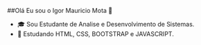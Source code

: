 ##Olá Eu sou o Igor Mauricio Mota 👋

- 🎓 Sou Estudante de Analise e Desenvolvimento de Sistemas.
- 📜 Estudando HTML, CSS, BOOTSTRAP e JAVASCRIPT.
